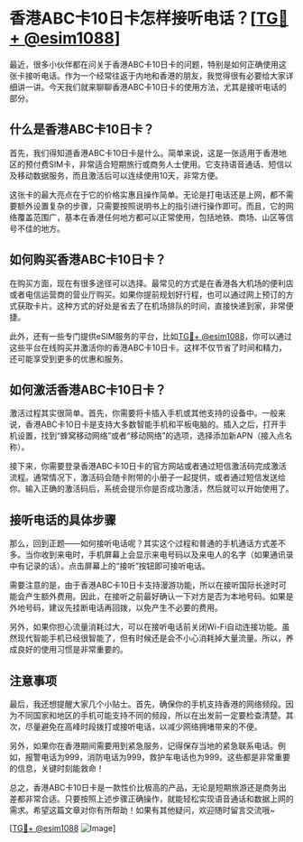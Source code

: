 # 香港ABC卡10日卡怎样接听电话？[[TG💪+ @esim1088](https://t.me/s/esim1088)]

最近，很多小伙伴都在问关于香港ABC卡10日卡的问题，特别是如何正确使用这张卡接听电话。作为一个经常往返于内地和香港的朋友，我觉得很有必要给大家详细讲一讲。今天我们就来聊聊香港ABC卡10日卡的使用方法，尤其是接听电话的部分。

## 什么是香港ABC卡10日卡？

首先，我们得知道香港ABC卡10日卡是什么。简单来说，这是一张适用于香港地区的预付费SIM卡，非常适合短期旅行或商务人士使用。它支持语音通话、短信以及移动数据服务，而且激活后可以连续使用10天，非常方便。

这张卡的最大亮点在于它的价格实惠且操作简单。无论是打电话还是上网，都不需要额外设置复杂的步骤，只需要按照说明书上的指引进行操作即可。而且，它的网络覆盖范围广，基本在香港任何地方都可以正常使用，包括地铁、商场、山区等信号不佳的地方。

## 如何购买香港ABC卡10日卡？

在购买方面，现在有很多途径可以选择。最常见的方式是在香港各大机场的便利店或者电信运营商的营业厅购买。如果你提前规划好行程，也可以通过网上预订的方式获取卡片。这种方式的好处是省去了在机场排队的时间，直接快递到家，非常便捷。

此外，还有一些专门提供eSIM服务的平台，比如[TG💪+ @esim1088](https://t.me/s/esim1088)，你可以通过这些平台在线购买并激活你的香港ABC卡10日卡。这样不仅节省了时间和精力，还可能享受到更多的优惠和服务。

## 如何激活香港ABC卡10日卡？

激活过程其实很简单。首先，你需要将卡插入手机或其他支持的设备中。一般来说，香港ABC卡10日卡是支持大多数智能手机和平板电脑的。插入之后，打开手机设置，找到“蜂窝移动网络”或者“移动网络”的选项，选择添加新APN（接入点名称）。

接下来，你需要登录香港ABC卡10日卡的官方网站或者通过短信激活码完成激活流程。通常情况下，激活码会随卡附带的小册子一起提供，或者通过短信发送给你。输入正确的激活码后，系统会提示你是否成功激活，然后就可以开始使用了。

## 接听电话的具体步骤

那么，回到正题——如何接听电话呢？其实这个过程和普通的手机通话方式差不多。当你收到来电时，手机屏幕上会显示来电号码以及来电人的名字（如果通讯录中有记录的话）。点击屏幕上的“接听”按钮即可接听电话。

需要注意的是，由于香港ABC卡10日卡支持漫游功能，所以在接听国际长途时可能会产生额外费用。因此，在接听之前最好确认一下对方是否为本地号码。如果是外地号码，建议先挂断电话再回拨，以免产生不必要的费用。

另外，如果你担心流量消耗过大，可以在接听电话前关闭Wi-Fi自动连接功能。虽然现代智能手机已经很智能了，但有时候还是会不小心消耗掉大量流量。所以，养成良好的使用习惯是非常重要的。

## 注意事项

最后，我还想提醒大家几个小贴士。首先，确保你的手机支持香港的网络频段。因为不同国家和地区的手机可能支持不同的频段，所以在出发前一定要检查清楚。其次，尽量避免在高峰时段拨打或接听电话，以减少网络拥堵带来的不便。

另外，如果你在香港期间需要用到紧急服务，记得保存当地的紧急联系电话。例如，报警电话为999，消防电话为999，救护车电话也为999。这些都是非常重要的信息，关键时刻能救命！

总之，香港ABC卡10日卡是一款性价比极高的产品，无论是短期旅游还是商务出差都非常合适。只要按照上述步骤正确操作，就能轻松实现语音通话和数据上网的需求。希望这篇文章对你有所帮助！如果有其他疑问，欢迎随时留言交流哦~

[[TG💪+ @esim1088](https://t.me/s/esim1088) ![Image](https://i.postimg.cc/4NQfJmqS/Snipaste-2025-05-13-00-14-12.png)]